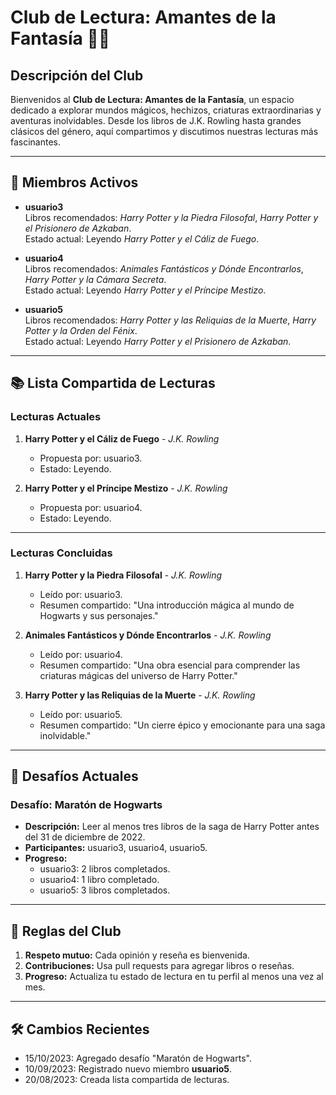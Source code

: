 # Club de Lectura: Amantes de la Fantasía 🧙📖

## Descripción del Club
Bienvenidos al **Club de Lectura: Amantes de la Fantasía**, un espacio dedicado a explorar mundos mágicos, hechizos, criaturas extraordinarias y aventuras inolvidables. Desde los libros de J.K. Rowling hasta grandes clásicos del género, aquí compartimos y discutimos nuestras lecturas más fascinantes.

---

## 🌟 Miembros Activos
- **usuario3**  
  Libros recomendados: *Harry Potter y la Piedra Filosofal*, *Harry Potter y el Prisionero de Azkaban*.  
  Estado actual: Leyendo *Harry Potter y el Cáliz de Fuego*.  

- **usuario4**  
  Libros recomendados: *Animales Fantásticos y Dónde Encontrarlos*, *Harry Potter y la Cámara Secreta*.  
  Estado actual: Leyendo *Harry Potter y el Príncipe Mestizo*.  

- **usuario5**  
  Libros recomendados: *Harry Potter y las Reliquias de la Muerte*, *Harry Potter y la Orden del Fénix*.  
  Estado actual: Leyendo *Harry Potter y el Prisionero de Azkaban*.  

---

## 📚 Lista Compartida de Lecturas
### Lecturas Actuales
1. **Harry Potter y el Cáliz de Fuego** - *J.K. Rowling*  
   - Propuesta por: usuario3.  
   - Estado: Leyendo.  

2. **Harry Potter y el Príncipe Mestizo** - *J.K. Rowling*  
   - Propuesta por: usuario4.  
   - Estado: Leyendo.  

---

### Lecturas Concluidas
1. **Harry Potter y la Piedra Filosofal** - *J.K. Rowling*  
   - Leído por: usuario3.  
   - Resumen compartido: "Una introducción mágica al mundo de Hogwarts y sus personajes."  

2. **Animales Fantásticos y Dónde Encontrarlos** - *J.K. Rowling*  
   - Leído por: usuario4.  
   - Resumen compartido: "Una obra esencial para comprender las criaturas mágicas del universo de Harry Potter."  

3. **Harry Potter y las Reliquias de la Muerte** - *J.K. Rowling*  
   - Leído por: usuario5.  
   - Resumen compartido: "Un cierre épico y emocionante para una saga inolvidable."  

---

## 🎯 Desafíos Actuales
### Desafío: **Maratón de Hogwarts**
- **Descripción:** Leer al menos tres libros de la saga de Harry Potter antes del 31 de diciembre de 2022.  
- **Participantes:** usuario3, usuario4, usuario5.  
- **Progreso:**  
  - usuario3: 2 libros completados.  
  - usuario4: 1 libro completado.  
  - usuario5: 3 libros completados.  

---

## 📢 Reglas del Club
1. **Respeto mutuo:** Cada opinión y reseña es bienvenida.  
2. **Contribuciones:** Usa pull requests para agregar libros o reseñas.  
3. **Progreso:** Actualiza tu estado de lectura en tu perfil al menos una vez al mes.  

---

## 🛠️ Cambios Recientes
- 15/10/2023: Agregado desafío "Maratón de Hogwarts".  
- 10/09/2023: Registrado nuevo miembro **usuario5**.  
- 20/08/2023: Creada lista compartida de lecturas.  
